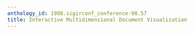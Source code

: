 ```yaml
---
anthology_id: 1998.sigirconf_conference-98.57
title: Interactive Multidimensional Document Visualization
---
```

